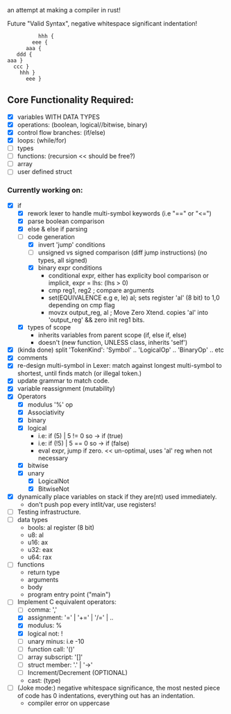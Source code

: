 an attempt at making a compiler in rust!

Future "Valid Syntax", negative whitespace significant indentation!
```
          hhh {
        eee {
      aaa {
   ddd {
aaa }
  ccc } 
    hhh }
      eee }
```

## Core Functionality Required:
- [x] variables WITH DATA TYPES 
- [x] operations: (boolean, logical//bitwise, binary)
- [x] control flow branches: (if/else)
- [x] loops: (while/for)
- [ ] types 
- [ ] functions: (recursion << should be free?)
- [ ] array
- [ ] user defined struct

### Currently working on: 
  - [x] if
    - [x] rework lexer to handle multi-symbol keywords (i.e "==" or "<=")
    - [x] parse boolean comparison 
    - [x]  else & else if parsing
    - [ ] code generation
      - [x] invert 'jump' conditions
      - [ ] unsigned vs signed comparison (diff jump instructions) (no types, all signed)
      - [x] binary expr conditions
        - conditional expr, either has explicity bool comparison or implicit, expr = lhs: (lhs > 0)
        - cmp reg1, reg2 ; compare arguments
        - set(EQUIVALENCE e.g e, le) al; sets register 'al' (8 bit) to 1,0 depending on cmp flag
        - movzx output_reg, al ; Move Zero Xtend. copies 'al' into 'output_reg' && zero init reg1 bits.  
    - [x] types of scope
      - inherits variables from parent scope (if, else if, else) 
      - doesn't (new function, UNLESS class, inherits 'self')
  - [x] (kinda done) split 'TokenKind': 'Symbol' .. 'LogicalOp' .. 'BinaryOp' .. etc
  - [x] comments
  - [x] re-design multi-symbol in Lexer: match against longest multi-symbol to shortest, until finds match (or illegal token.) 
  - [x] update grammar to match code. 
  - [x] variable reassignment (mutability)
  - [x] Operators
    - [x] modulus '%' op
    - [x] Associativity
    - [x] binary
    - [x] logical
      - i.e: if (5)  | 5 != 0 so -> if (true) 
      - i.e: if (!5) | 5 == 0 so -> if (false)  
      - eval expr, jump if zero. << un-optimal, uses 'al' reg when not necessary
    - [x] bitwise
    - [x] unary
      - [x] LogicalNot
      - [x] BitwiseNot
  - [x] dynamically place variables on stack if they are(nt) used immediately. 
    - don't push pop every intlit/var, use registers! 
  - [ ] Testing infrastructure.
  - [ ] data types
    - bools: al register (8 bit)
    - u8: al
    - u16: ax 
    - u32: eax 
    - u64: rax
  - [ ] functions
    - return type
    - arguments 
    - body
    - program entry point ("main")
  - [ ] Implement C equivalent operators:
    - [ ] comma: ','
    - [x] assignment: '=' | '+=' | '/=' | .. 
    - [x] modulus: %
    - [x] logical not: !
    - [ ] unary minus: i.e -10
    - [ ] function call: '()'
    - [ ] array subscript: '[]'
    - [ ] struct member: '.' | '->'
    - [ ] Increment/Decrement (OPTIONAL)
    - cast: (type)
  - [ ] (Joke mode:) negative whitespace significance, the most nested piece of code has 0 indentations,    everything out has an indentation.
    - compiler error on uppercase


